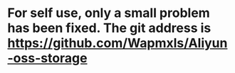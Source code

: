 # For self use, only a small problem has been fixed. The git address is https://github.com/Wapmxls/Aliyun-oss-storage